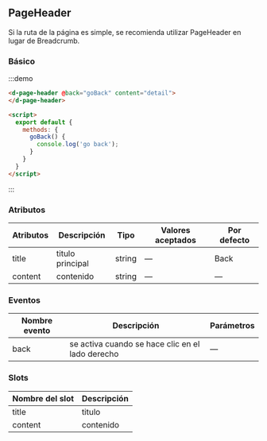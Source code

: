 ## PageHeader

Si la ruta de la página es simple, se recomienda utilizar  PageHeader en lugar de Breadcrumb.

### Básico

:::demo
```html
<d-page-header @back="goBack" content="detail">
</d-page-header>

<script>
  export default {
    methods: {
      goBack() {
        console.log('go back');
      }
    }
  }
</script>
```
:::

### Atributos
| Atributos | Descripción | Tipo   | Valores aceptados | Por defecto |
|---------- |-------------- |---------- |------------------------------ | ------ |
| title     | titulo principal | string    |  —                            | Back   |
| content   | contenido   | string    |  —                            | —      |

### Eventos
| Nombre evento | Descripción | Parámetros |
|----------- |-------------- |----------- |
| back       | se activa cuando se hace clic en el lado derecho | — |

### Slots
| Nombre del slot | Descripción |
| --------------- | ----------- |
| title           | titulo      |
| content         | contenido   |
